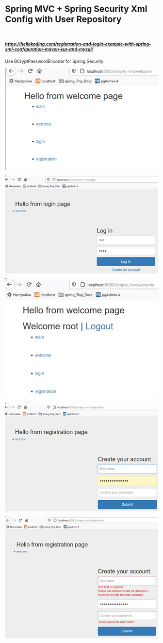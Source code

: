 # Spring MVC + Spring Security Xml Config with User Repository
​	

##### 			https://hellokoding.com/registration-and-login-example-with-spring-xml-configuration-maven-jsp-and-mysql/

Use BCryptPasswordEncoder for Spring Security

![Screenshot_1](img/Screenshot_1.jpg)
..
![Screenshot_2](img/Screenshot_2.jpg)
..
![Screenshot_3](img/Screenshot_3.jpg)
..
![Screenshot_4](img/Screenshot_4.jpg)
..
![Screenshot_5](img/Screenshot_5.jpg)
